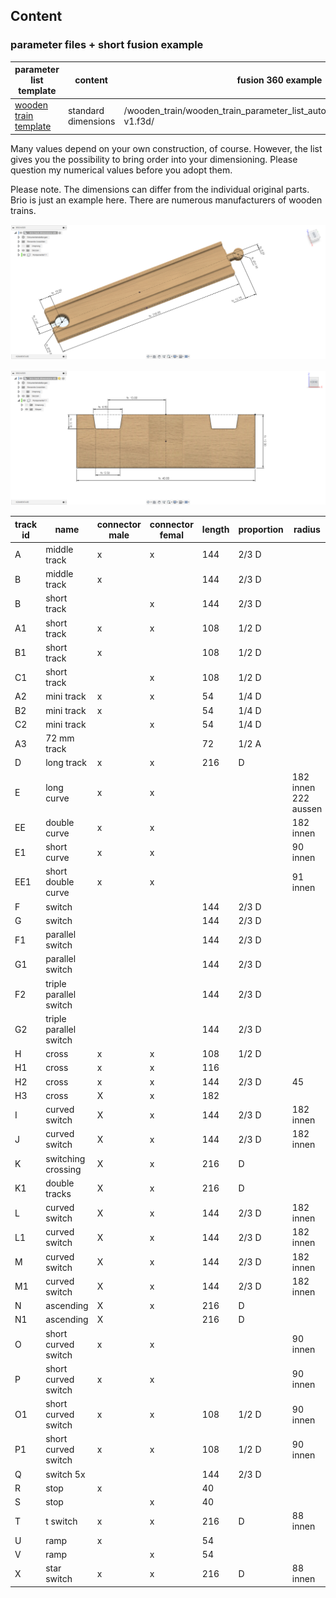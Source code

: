 ## Content

### parameter files + short fusion example
| parameter list template | content | 	fusion 360 example |
| ---------- | ---------- | ---------- |
|  [wooden train template](/wooden_train/brio_wooden_train_parameter_list_autodesk_fusion_360.csv/) | standard dimensions | /wooden_train/wooden_train_parameter_list_autodesk_fusion_360_example v1.f3d/  |

Many values depend on your own construction, of course. However, the list gives you the possibility to bring order into your dimensioning.
Please question my numerical values before you adopt them.

Please note. The dimensions can differ from the individual original parts. Brio is just an example here. There are numerous manufacturers of wooden trains.

![wooden train top](/images/brio_wooden_train_parameter_list_autodesk_fusion_360.png)

![wooden train front](/images/brio_wooden_train_parameter_list_autodesk_fusion_360_front.png)

| track id | name            | connector male | connector femal | length | proportion | radius               |
|----------|-----------------|----------------|-----------------|--------|------------|----------------------|
| A        | middle track    | x              | x               | 144    | 2/3 D      |                      |
| B        | middle track    | x              |                 | 144    | 2/3 D      |                      |
| B        | short track     |                | x               | 144    | 2/3 D      |                      |
| A1       | short track     | x              | x               | 108    | 1/2 D      |                      |
| B1       | short track     | x              |                 | 108    | 1/2 D      |                      |
| C1       | short track     |                | x               | 108    | 1/2 D      |                      |
| A2       | mini track      | x              | x               | 54     | 1/4 D      |                      |
| B2       | mini track      | x              |                 | 54     | 1/4 D      |                      |
| C2       | mini track      |                | x               | 54     | 1/4 D      |                      |
| A3       | 72 mm track     |                |                 | 72     | 1/2 A      |                      |
| D        | long track      | x              | x               | 216    | D          |                      |
| E        | long curve      | x              | x               |        |            | 182 innen 222 aussen |
| EE       | double curve    | x              | x               |        |            | 182 innen            |
| E1       | short curve     | x              | x               |        |            | 90 innen             |
| EE1      | short double curve | x              | x               |        |            | 91 innen             |
| F        | switch          |                |                 | 144    | 2/3 D      |                      |
| G        | switch          |                |                 | 144    | 2/3 D      |                      |
| F1       | parallel switch |                |                 | 144    | 2/3 D      |                      |
| G1       | parallel switch |                |                 | 144    | 2/3 D      |                      |
| F2       | triple parallel switch |                |                 | 144    | 2/3 D      |                      |
| G2       | triple parallel switch |                |                 | 144    | 2/3 D      |                      |
| H        | cross           | x              | x               | 108    | 1/2 D      |                      |
| H1       | cross           | x              | x               | 116    |            |                      |
| H2       | cross           | x              | x               | 144    | 2/3 D      | 45                   |
| H3       | cross           | X              | x               | 182    |            |                      |
| I        | curved switch   | X              | x               | 144    | 2/3 D      | 182 innen            |
| J        | curved switch   | X              | x               | 144    | 2/3 D      | 182 innen            |
| K        | switching crossing | X              | x               | 216    | D          |                      |
| K1       | double tracks   | X              | x               | 216    | D          |                      |
| L        | curved switch   | X              | x               | 144    | 2/3 D      | 182 innen            |
| L1       | curved switch   | X              | x               | 144    | 2/3 D      | 182 innen            |
| M        | curved switch   | X              | x               | 144    | 2/3 D      | 182 innen            |
| M1       | curved switch   | X              | x               | 144    | 2/3 D      | 182 innen            |
| N        | ascending       | X              | x               | 216    | D          |                      |
| N1       | ascending       | X              |                 | 216    | D          |                      |
| O        | short curved switch | x              | x               |        |            | 90 innen             |
| P        | short curved switch | x              | x               |        |            | 90 innen             |
| O1       | short curved switch | x              | x               | 108    | 1/2 D      | 90 innen             |
| P1       | short curved switch | x              | x               | 108    | 1/2 D      | 90 innen             |
| Q        | switch 5x       |                |                 | 144    | 2/3 D      |                      |
| R        | stop            | x              |                 | 40     |            |                      |
| S        | stop            |                | x               | 40     |            |                      |
| T        | t switch        | x              | x               | 216    | D          | 88 innen             |
| U        | ramp            | x              |                 | 54     |            |                      |
| V        | ramp            |                | x               | 54     |            |                      |
| X        | star switch     | x              | x               | 216    | D          | 88 innen             |
